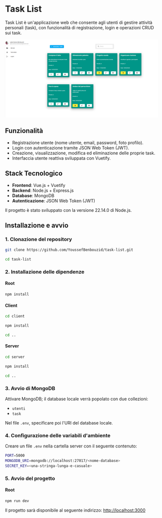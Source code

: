# Task List

Task List è un'applicazione web che consente agli utenti di gestire attività personali (task), con funzionalità di registrazione, login e operazioni CRUD sui task.

![Interfaccia](immagini/interfaccia.png)

##  Funzionalità
- Registrazione utente (nome utente, email, password, foto profilo).
- Login con autenticazione tramite JSON Web Token (JWT).
- Creazione, visualizzazione, modifica ed eliminazione delle proprie task.
- Interfaccia utente reattiva sviluppata con Vuetify.

##  Stack Tecnologico
- **Frontend**: Vue.js + Vuetify  
- **Backend**: Node.js + Express.js  
- **Database**: MongoDB  
- **Autenticazione**: JSON Web Token (JWT)

Il progetto è stato sviluppato con la versione 22.14.0 di Node.js.

##  Installazione e avvio

### 1. Clonazione del repository
```bash
git clone https://github.com/YoussefBenbouzid/task-list.git
```

```bash
cd task-list
```

### 2. Installazione delle dipendenze
#### Root
```bash
npm install
```

#### Client
```bash
cd client
```

```bash
npm install
```

```bash
cd ..
```

#### Server
```bash
cd server
```

```bash
npm install
```

```bash
cd ..
```

### 3. Avvio di MongoDB
Attivare MongoDB; il database locale verrà popolato con due collezioni:
- `utenti`
- `task`

Nel file `.env`, specificare poi l'URI del database locale.

### 4. Configurazione delle variabili d'ambiente
Creare un file `.env` nella cartella server con il seguente contenuto:
```bash
PORT=5000
MONGODB_URI=mongodb://localhost:27017/<nome-database>
SECRET_KEY=<una-stringa-lunga-e-casuale>
```

### 5. Avvio del progetto
#### Root
```bash
npm run dev
```

Il progetto sarà disponibile al seguente indirizzo:
[http://localhost:3000](http://localhost:3000)
